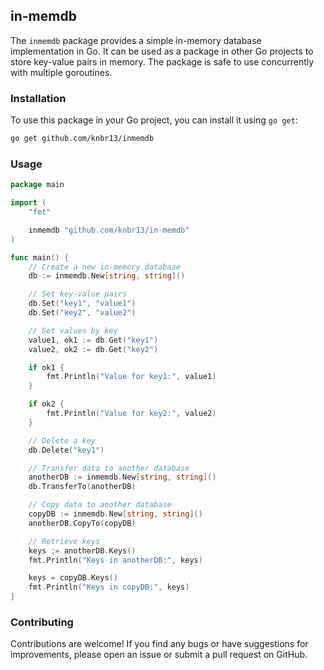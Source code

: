 ## in-memdb

The `inmemdb` package provides a simple in-memory database implementation in Go. It can be used as a package in other Go projects to store key-value pairs in memory. The package is safe to use concurrently with multiple goroutines.

### Installation

To use this package in your Go project, you can install it using `go get`:

```bash
go get github.com/knbr13/inmemdb
```

### Usage

```go
package main

import (
	"fmt"

	inmemdb "github.com/knbr13/in-memdb"
)

func main() {
	// Create a new in-memory database
	db := inmemdb.New[string, string]()

	// Set key-value pairs
	db.Set("key1", "value1")
	db.Set("key2", "value2")

	// Get values by key
	value1, ok1 := db.Get("key1")
	value2, ok2 := db.Get("key2")

	if ok1 {
		fmt.Println("Value for key1:", value1)
	}

	if ok2 {
		fmt.Println("Value for key2:", value2)
	}

	// Delete a key
	db.Delete("key1")

	// Transfer data to another database
	anotherDB := inmemdb.New[string, string]()
	db.TransferTo(anotherDB)

	// Copy data to another database
	copyDB := inmemdb.New[string, string]()
	anotherDB.CopyTo(copyDB)

	// Retrieve keys
	keys := anotherDB.Keys()
	fmt.Println("Keys in anotherDB:", keys)

	keys = copyDB.Keys()
	fmt.Println("Keys in copyDB:", keys)
}
```

### Contributing

Contributions are welcome! 
If you find any bugs or have suggestions for improvements, please open an issue or submit a pull request on GitHub.